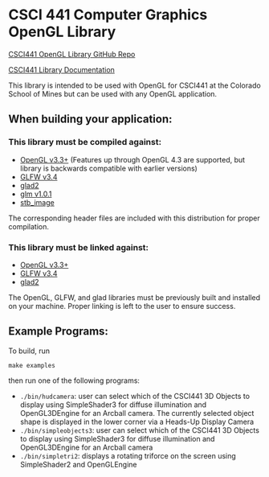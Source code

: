 # CSCI 441 Computer Graphics OpenGL Library

[CSCI441 OpenGL Library GitHub Repo](https://github.com/jpaoneMines/csci441)

[CSCI441 Library Documentation](https://jpaonemines.github.io/csci441/)

This library is intended to be used with OpenGL for CSCI441 at the Colorado
School of Mines but can be used with any OpenGL application.

## When building your application: 

### This library must be compiled against: 
- [OpenGL v3.3+](https://www.opengl.org/) (Features up through OpenGL 4.3 are supported, but library is backwards compatible with earlier versions)
- [GLFW v3.4](https://www.glfw.org/)
- [glad2](https://github.com/Dav1dde/glad)
- [glm v1.0.1](https://github.com/g-truc/glm)
- [stb_image](https://github.com/nothings/stb)

The corresponding header files are included with this distribution for proper compilation.

### This library must be linked against: 
- [OpenGL v3.3+](https://www.opengl.org/)
- [GLFW v3.4](https://www.glfw.org/)
- [glad2](https://github.com/Dav1dde/glad)

The OpenGL, GLFW, and glad libraries must be previously built and installed on your machine.  Proper linking is left to the user to ensure success.

## Example Programs:
To build, run 

`make examples`

then run one of the following programs:
- `./bin/hudcamera`: user can select which of the CSCI441 3D Objects to display using SimpleShader3 for diffuse illumination and OpenGL3DEngine for an Arcball camera.  The currently selected object shape is displayed in the lower corner via a Heads-Up Display Camera
- `./bin/simpleobjects3`: user can select which of the CSCI441 3D Objects to display using SimpleShader3 for diffuse illumination and OpenGL3DEngine for an Arcball camera
- `./bin/simpletri2`: displays a rotating triforce on the screen using SimpleShader2 and OpenGLEngine